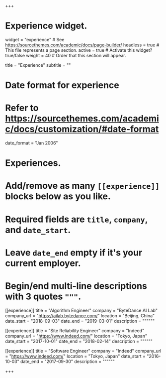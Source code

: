 +++
# Experience widget.
widget = "experience"  # See https://sourcethemes.com/academic/docs/page-builder/
headless = true  # This file represents a page section.
active = true  # Activate this widget? true/false
weight = 40  # Order that this section will appear.

title = "Experience"
subtitle = ""

# Date format for experience
#   Refer to https://sourcethemes.com/academic/docs/customization/#date-format
date_format = "Jan 2006"

# Experiences.
#   Add/remove as many `[[experience]]` blocks below as you like.
#   Required fields are `title`, `company`, and `date_start`.
#   Leave `date_end` empty if it's your current employer.
#   Begin/end multi-line descriptions with 3 quotes `"""`.
[[experience]]
  title = "Algorithm Engineer"
  company = "ByteDance AI Lab"
  company_url = "https://ailab.bytedance.com/"
  location = "Beijing, China"
  date_start = "2018-09-03"
  date_end = "2019-03-01"
  description = """"""

[[experience]]
  title = "Site Reliability Engineer"
  company = "Indeed"
  company_url = "https://www.indeed.com/"
  location = "Tokyo, Japan"
  date_start = "2017-10-01"
  date_end = "2018-02-14"
  description = """"""

[[experience]]
  title = "Software Engineer"
  company = "Indeed"
  company_url = "https://www.indeed.com/"
  location = "Tokyo, Japan"
  date_start = "2016-10-03"
  date_end = "2017-09-30"
  description = """"""

+++
